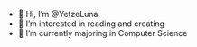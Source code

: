 - 👋 Hi, I’m @YetzeLuna
- 👀 I’m interested in reading and creating
- 🌱 I’m currently majoring in Computer Science

<!---
YetzeLuna/YetzeLuna is a ✨ special ✨ repository because its `README.md` (this file) appears on your GitHub profile.
You can click the Preview link to take a look at your changes.
--->
